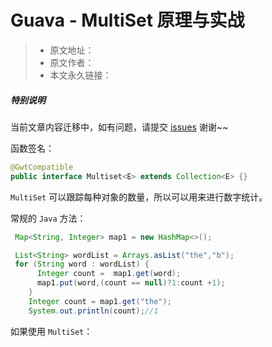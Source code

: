 # Guava - MultiSet 原理与实战

> * 原文地址：[]()
> * 原文作者：[]()
> * 本文永久链接：[]()

##### **特别说明**

当前文章内容迁移中，如有问题，请提交 [issues](https://github.com/Starrier/starrier.github.io/issues) 谢谢~~

函数签名：

```java
@GwtCompatible
public interface Multiset<E> extends Collection<E> {}
```

`MultiSet` 可以跟踪每种对象的数量，所以可以用来进行数字统计。

常规的 `Java` 方法：

```java
 Map<String, Integer> map1 = new HashMap<>();

 List<String> wordList = Arrays.asList("the","b");
 for (String word : wordList) {
      Integer count =  map1.get(word);
      map1.put(word,(count == null)?1:count +1);
    }
    Integer count = map1.get("the");
    System.out.println(count);//1
```

如果使用 `MultiSet`：
